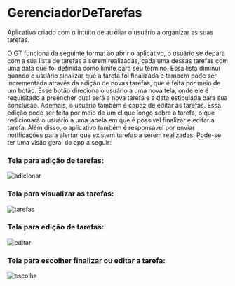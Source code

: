 # GerenciadorDeTarefas
Aplicativo criado com o intuito de auxiliar o usuário a organizar as suas tarefas.

O GT funciona da seguinte forma: ao abrir o aplicativo, o usuário se depara
com a sua lista de tarefas a serem realizadas, cada uma dessas tarefas com uma
data que foi definida como limite para seu término. Essa lista diminui quando
o usuário sinalizar que a tarefa foi finalizada e também pode ser incrementada através da adição de novas tarefas,
que é feita por meio de um botão.
Esse botão direciona o usuário a uma nova tela, onde ele é requisitado a
preencher qual será a nova tarefa e a data estipulada para sua conclusão.
Ademais, o usuário também é capaz de editar as tarefas. Essa edição pode ser 
feita por meio de um clique longo sobre a tarefa, o que redicionará o usuário a uma janela em que é possível finalizar e editar a tarefa.
Além disso, o aplicativo também é responsável por enviar notificações para alertar que existem tarefas a
serem realizadas. Pode-se ter uma visão geral do app a seguir: 

### Tela para adição de tarefas:
![adicionar](https://user-images.githubusercontent.com/51447706/83443067-85907600-a41f-11ea-96fa-bfab4c992298.jpeg)
### Tela para visualizar as tarefas:
![tarefas](https://user-images.githubusercontent.com/51447706/83443184-b4a6e780-a41f-11ea-901d-9ac48f57448a.jpeg)
### Tela para edição de tarefas:
![editar](https://user-images.githubusercontent.com/51447706/83443150-a953bc00-a41f-11ea-9738-087af81e410b.jpeg)
### Tela para escolher finalizar ou editar a tarefa:
![escolha](https://user-images.githubusercontent.com/51447706/83443170-af499d00-a41f-11ea-9dac-f50a2488631e.jpeg)

